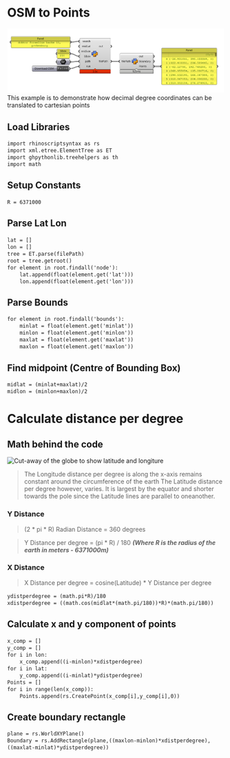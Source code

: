
# OSM to Points
![enter image description here](https://github.com/snjsomnath/GH-OSM/blob/master/img_01.png?raw=true)
This example is to demonstrate how decimal degree coordinates can be translated to cartesian points

## Load Libraries

    import rhinoscriptsyntax as rs
    import xml.etree.ElementTree as ET
    import ghpythonlib.treehelpers as th
    import math

##	Setup Constants
    R = 6371000

## Parse Lat Lon
    lat = []
    lon = []
    tree = ET.parse(filePath)
    root = tree.getroot()
    for element in root.findall('node'):
        lat.append(float(element.get('lat')))
        lon.append(float(element.get('lon')))

## Parse Bounds

    for element in root.findall('bounds'):
        minlat = float(element.get('minlat'))
        minlon = float(element.get('minlon'))
        maxlat = float(element.get('maxlat'))
        maxlon = float(element.get('maxlon'))

## Find midpoint (Centre of Bounding Box)

    midlat = (minlat+maxlat)/2
    midlon = (minlon+maxlon)/2

# Calculate distance per degree
## Math behind the code
![Cut-away of the globe to show latitude and longiture](https://assets-news-bcdn.dailyhunt.in/cmd/resize/400x400_80/fetchdata16/images/5d/6e/85/5d6e85340a5a95f1a0303a3995b193ec75119de20db49fe988895ae524205739.jpg)

> The Longitude distance per degree is along the x-axis remains constant around the circumference of the earth
> The Latitude distance per degree however, varies. It is largest by the equator and shorter towards the pole since the Latitude lines are parallel to oneanother.
### Y Distance
> (2 * pi * R) Radian Distance = 360 degrees

> Y Distance per degree = (pi * R) / 180 ***(Where R is the radius of the earth in meters - 6371000m)***  
### X Distance
> X Distance per degree = cosine(Latitude) * Y Distance per degree

    ydistperdegree = (math.pi*R)/180
    xdistperdegree = ((math.cos(midlat*(math.pi/180))*R)*(math.pi/180))

## Calculate x and y component of points

    x_comp = []
    y_comp = []
    for i in lon:
        x_comp.append((i-minlon)*xdistperdegree)
    for i in lat:
        y_comp.append((i-minlat)*ydistperdegree)
    Points = []
    for i in range(len(x_comp)):
        Points.append(rs.CreatePoint(x_comp[i],y_comp[i],0))

## Create boundary rectangle

    plane = rs.WorldXYPlane()
    Boundary = rs.AddRectangle(plane,((maxlon-minlon)*xdistperdegree),((maxlat-minlat)*ydistperdegree))
